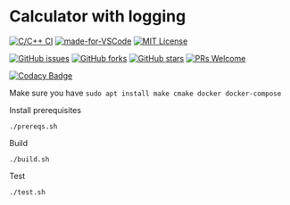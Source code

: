 # Calculator with logging

[![C/C++ CI](https://github.com/Recap-Minutes-of-Meetings/fswe-task/workflows/C/C++%20CI/badge.svg)](https://github.com/Recap-Minutes-of-Meetings/fswe-task/actions)
[![made-for-VSCode](https://img.shields.io/badge/Made%20for-VSCode-1f425f.svg)](https://code.visualstudio.com/)
[![MIT License](http://img.shields.io/badge/license-MIT-blue.svg?style=flat)](LICENSE)

[![GitHub issues](https://img.shields.io/github/issues/Recap-Minutes-of-Meetings/fswe-task.svg)](https://github.com/Recap-Minutes-of-Meetings/fswe-task/issues)
[![GitHub forks](https://img.shields.io/github/forks/Recap-Minutes-of-Meetings/fswe-task.svg)](https://github.com/Recap-Minutes-of-Meetings/fswe-task/network)
[![GitHub stars](https://img.shields.io/github/stars/Recap-Minutes-of-Meetings/fswe-task.svg)](https://github.com/Recap-Minutes-of-Meetings/fswe-task/stargazers)
[![PRs Welcome](https://img.shields.io/badge/PRs-welcome-brightgreen.svg)](https://github.com/Recap-Minutes-of-Meetings/fswe-task/pulls)

[![Codacy Badge](https://app.codacy.com/project/badge/Grade/b9ade25a602c4c55a3c16653f9210a86)](https://www.codacy.com/gh/Recap-Minutes-of-Meetings/fswe-task/dashboard?utm_source=github.com&amp;utm_medium=referral&amp;utm_content=Recap-Minutes-of-Meetings/fswe-task&amp;utm_campaign=Badge_Grade)

Make sure you have `sudo apt install make cmake docker docker-compose`

Install prerequisites
```
./prereqs.sh
```

Build
```
./build.sh
```

Test
```
./test.sh
```
